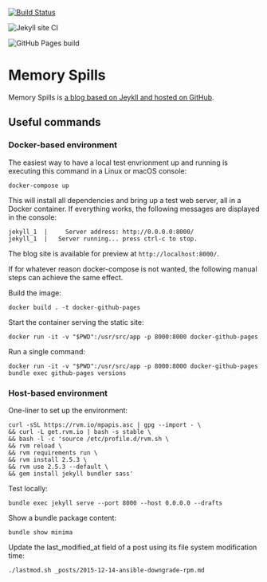 [![Build Status](https://travis-ci.org/ouyi/ouyi.github.io.svg?branch=master)](https://travis-ci.org/ouyi/ouyi.github.io)

![Jekyll site CI](https://github.com/ouyi/ouyi.github.io/workflows/.github/workflows/Jekyll%20site%20CI/badge.svg)

![GitHub Pages build](https://github.com/ouyi/ouyi.github.io/workflows/.github/workflows/GitHub%20Pages%20build/badge.svg)

# Memory Spills

Memory Spills is [a blog based on Jeykll and hosted on GitHub](https://ouyi.github.io).

## Useful commands

### Docker-based environment

The easiest way to have a local test envrionment up and running is executing this command in a Linux or macOS console:

    docker-compose up

This will install all dependencies and bring up a test web server, all in a Docker container. If everything works, the following messages are displayed in the console:

    jekyll_1  |     Server address: http://0.0.0.0:8000/
    jekyll_1  |   Server running... press ctrl-c to stop.

The blog site is available for preview at `http://localhost:8000/`. 

If for whatever reason docker-compose is not wanted, the following manual steps can achieve the same effect. 

Build the image:

    docker build . -t docker-github-pages

Start the container serving the static site:

    docker run -it -v "$PWD":/usr/src/app -p 8000:8000 docker-github-pages

Run a single command:

    docker run -it -v "$PWD":/usr/src/app -p 8000:8000 docker-github-pages bundle exec github-pages versions

### Host-based environment 

One-liner to set up the environment:

    curl -sSL https://rvm.io/mpapis.asc | gpg --import - \
    && curl -L get.rvm.io | bash -s stable \
    && bash -l -c 'source /etc/profile.d/rvm.sh \
    && rvm reload \
    && rvm requirements run \
    && rvm install 2.5.3 \
    && rvm use 2.5.3 --default \
    && gem install jekyll bundler sass'

Test locally:

    bundle exec jekyll serve --port 8000 --host 0.0.0.0 --drafts

Show a bundle package content:

    bundle show minima
    
Update the last_modified_at field of a post using its file system modification time:

    ./lastmod.sh _posts/2015-12-14-ansible-downgrade-rpm.md
